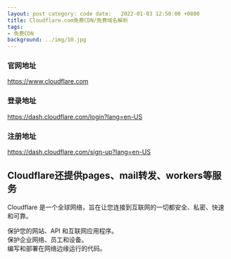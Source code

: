 ```yaml
---
layout: post category: code date:   2022-01-03 12:50:00 +0800
title: Cloudflare.com免费CDN/免费域名解析
tags:
- 免费CDN
background: ../img/10.jpg
---
```



### 官网地址<br>
https://www.cloudflare.com

### 登录地址<br>
https://dash.cloudflare.com/login?lang=en-US

### 注册地址<br>
https://dash.cloudflare.com/sign-up?lang=en-US



## Cloudflare还提供pages、mail转发、workers等服务
Cloudflare 是一个全球网络，旨在让您连接到互联网的一切都安全、私密、快速和可靠。<br>

保护您的网站、API 和互联网应用程序。<br>
保护企业网络、员工和设备。<br>
编写和部署在网络边缘运行的代码。<br>